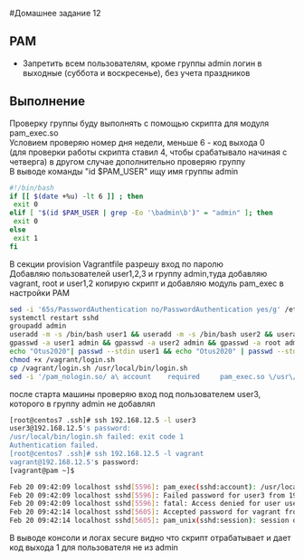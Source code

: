 #Домашнее задание 12
## PAM 
* Запретить всем пользователям, кроме группы admin логин в выходные (суббота и воскресенье), без учета праздников
## Выполнение
Проверку группы буду выполнять с помощью скрипта для модуля pam_exec.so  
Условием проверяю номер дня недели, меньше 6 - код выхода 0  
(для проверки работы скрипта ставил 4, чтобы срабатывало начиная с четверга)
в другом случае дополнительно проверяю группу  
В выводе команды "id $PAM_USER" ищу имя группы admin  
```bash
#!/bin/bash
if [[ $(date +%u) -lt 6 ]] ; then
 exit 0
elif [ "$(id $PAM_USER | grep -Eo '\badmin\b')" = "admin" ]; then
 exit 0
else
 exit 1
fi
```
В секции provision Vagrantfile разрешу вход по паролю  
Добавляю пользователей user1,2,3 и группу admin,туда добавляю vagrant, root и user1,2
копирую скрипт и добавляю модуль pam_exec в настройки PAM
```bash
sed -i '65s/PasswordAuthentication no/PasswordAuthentication yes/g' /etc/ssh/sshd_config
systemctl restart sshd
groupadd admin
useradd -m -s /bin/bash user1 && useradd -m -s /bin/bash user2 && useradd -m -s /bin/bash user3
gpasswd -a user1 admin && gpasswd -a user2 admin && gpasswd -a root admin && gpasswd -a vagrant admin
echo "Otus2020"| passwd --stdin user1 && echo "Otus2020" | passwd --stdin user2 && echo "Otus2020" | passwd --stdin user3
chmod +x /vagrant/login.sh
cp /vagrant/login.sh /usr/local/bin/login.sh
sed -i '/pam_nologin.so/ a\ account    required     pam_exec.so \/usr\/local\/bin\/login.sh' /etc/pam.d/sshd
```
после старта машины проверяю вход под пользователем user3, которого в группу admin не добавлял  
```bash
[root@centos7 .ssh]# ssh 192.168.12.5 -l user3
user3@192.168.12.5's password:
/usr/local/bin/login.sh failed: exit code 1
Authentication failed.
[root@centos7 .ssh]# ssh 192.168.12.5 -l vagrant
vagrant@192.168.12.5's password:
[vagrant@pam ~]$
```
```bash
Feb 20 09:42:09 localhost sshd[5596]: pam_exec(sshd:account): /usr/local/bin/login.sh failed: exit code 1
Feb 20 09:42:09 localhost sshd[5596]: Failed password for user3 from 192.168.12.1 port 36302 ssh2
Feb 20 09:42:09 localhost sshd[5596]: fatal: Access denied for user user3 by PAM account configuration [preauth]
Feb 20 09:42:14 localhost sshd[5605]: Accepted password for vagrant from 192.168.12.1 port 36304 ssh2
Feb 20 09:42:14 localhost sshd[5605]: pam_unix(sshd:session): session opened for user vagrant by (uid=0)
```
В выводе консоли и логах secure видно что скрипт отрабатывает и дает код выхода 1 для пользователя не из admin

